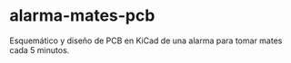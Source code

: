 # alarma-mates-pcb
Esquemático y diseño de PCB en KiCad de una alarma para tomar mates cada 5 minutos.
